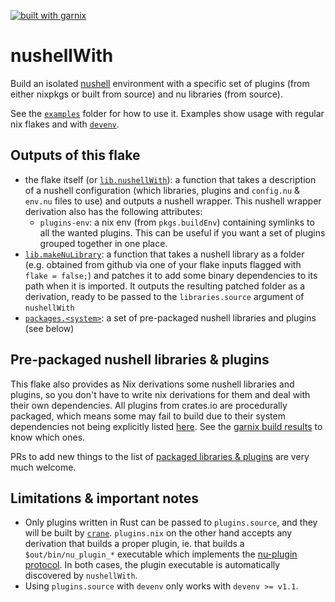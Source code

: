 [![built with garnix](https://img.shields.io/endpoint.svg?url=https%3A%2F%2Fgarnix.io%2Fapi%2Fbadges%2FYPares%2FnushellWith%3Fbranch%3Dmaster)](https://garnix.io/repo/YPares/nushellWith)

# nushellWith

Build an isolated [nushell](https://www.nushell.sh/) environment with a specific set of plugins (from
either nixpkgs or built from source) and nu libraries (from source).

See the [`examples`](./examples) folder for how to use it. Examples show usage with regular nix
flakes and with [`devenv`](http://devenv.sh).

## Outputs of this flake

- the flake itself (or [`lib.nushellWith`](./nix-src/nushell-with.nix)): a function
  that takes a description of a nushell configuration (which libraries, plugins and
  `config.nu` & `env.nu` files to use) and outputs a nushell wrapper. This nushell
  wrapper derivation also has the following attributes:
  - `plugins-env`: a nix env (from `pkgs.buildEnv`) containing symlinks to all
      the wanted plugins. This can be useful if you want a set of plugins grouped
      together in one place.
- [`lib.makeNuLibrary`](./nix-src/lib.nix): a function that takes a nushell library as a
  folder (e.g. obtained from github via one of your flake inputs flagged with
  `flake = false;`) and patches it to add some binary dependencies to its path
  when it is imported. It outputs the resulting patched folder as a derivation,
  ready to be passed to the `libraries.source` argument of `nushellWith`
- [`packages.<system>`](./nix-src/nu-libs-and-plugins.nix): a set of pre-packaged
  nushell libraries and plugins (see below)

## Pre-packaged nushell libraries & plugins

This flake also provides as Nix derivations some nushell libraries and plugins, so you don't have to write nix derivations for them and
deal with their own dependencies. All plugins from crates.io are procedurally packaged, which means some may fail to build due to their
system dependencies not being explicitly listed [here](./nix-src/plugin-sysdeps.nix).
See the [garnix build results](https://garnix.io/repo/YPares/nushellWith) to know which ones.

PRs to add new things to the list of [packaged libraries & plugins](./nix-src/nu-libs-and-plugins.nix) are very much welcome.

## Limitations & important notes

- Only plugins written in Rust can be passed to `plugins.source`, and they will
  be built by [`crane`](https://github.com/ipetkov/crane). `plugins.nix` on the
  other hand accepts any derivation that builds a proper plugin, ie. that builds
  a `$out/bin/nu_plugin_*` executable which implements the [nu-plugin
  protocol](https://www.nushell.sh/contributor-book/plugins.html). In both
  cases, the plugin executable is automatically discovered by `nushellWith`.
- Using `plugins.source` with `devenv` only works with `devenv >= v1.1`.
